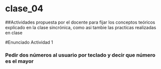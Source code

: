 # clase_04
##Actividades propuesta por el docente para fijar los conceptos teóricos explicado en la clase sincrónica, como asi tambie las practicas realizadas en clase

#Enunciado Actividad 1
### Pedir dos números al usuario por teclado y decir que número es el mayor